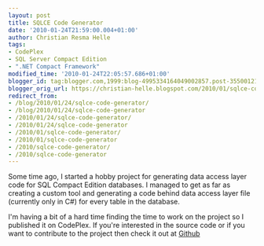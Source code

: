 ```yaml
---
layout: post
title: SQLCE Code Generator
date: '2010-01-24T21:59:00.004+01:00'
author: Christian Resma Helle
tags:
- CodePlex
- SQL Server Compact Edition
- ".NET Compact Framework"
modified_time: '2010-01-24T22:05:57.686+01:00'
blogger_id: tag:blogger.com,1999:blog-4995334164049002857.post-3550012131032276021
blogger_orig_url: https://christian-helle.blogspot.com/2010/01/sqlce-code-generator.html
redirect_from:
- /blog/2010/01/24/sqlce-code-generator/
- /blog/2010/01/24/sqlce-code-generator
- /2010/01/24/sqlce-code-generator/
- /2010/01/24/sqlce-code-generator
- /2010/01/sqlce-code-generator/
- /2010/01/sqlce-code-generator
- /2010/sqlce-code-generator/
- /2010/sqlce-code-generator
---
```


Some time ago, I started a hobby project for generating data access layer code for SQL Compact Edition databases. I managed to get as far as creating a custom tool and generating a code behind data access layer file (currently only in C#) for every table in the database.

I'm having a bit of a hard time finding the time to work on the project so I published it on CodePlex. If you're interested in the source code or if you want to contribute to the project then check it out at [Github](https://github.com/christianhelle/sqlcecodegen)